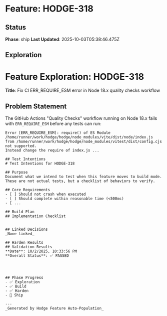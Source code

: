 # Feature: HODGE-318

## Status
**Phase**: ship
**Last Updated**: 2025-10-03T05:38:46.475Z

## Exploration
# Feature Exploration: HODGE-318

**Title**: Fix CI ERR_REQUIRE_ESM error in Node 18.x quality checks workflow

## Problem Statement

The GitHub Actions "Quality Checks" workflow running on Node 18.x fails with `ERR_REQUIRE_ESM` before any tests can run:

```
Error [ERR_REQUIRE_ESM]: require() of ES Module /home/runner/work/hodge/hodge/node_modules/vite/dist/node/index.js
from /home/runner/work/hodge/hodge/node_modules/vitest/dist/config.cjs not supported.
Instead change the require of index.js ...

## Test Intentions
# Test Intentions for HODGE-318

## Purpose
Document what we intend to test when this feature moves to build mode.
These are not actual tests, but a checklist of behaviors to verify.

## Core Requirements
- [ ] Should not crash when executed
- [ ] Should complete within reasonable time (<500ms)
- [ ...

## Build Plan
## Implementation Checklist


## Linked Decisions
_None linked_

## Harden Results
## Validation Results
**Date**: 10/2/2025, 10:33:56 PM
**Overall Status**: ✅ PASSED




## Phase Progress
- ✅ Exploration
- ✅ Build
- ✅ Harden
- 🔄 Ship

---
_Generated by Hodge Feature Auto-Population_
